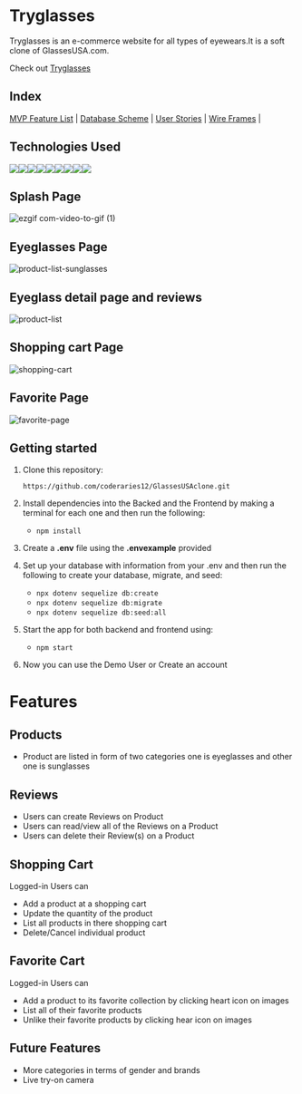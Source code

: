 # Tryglasses
      
Tryglasses is an e-commerce website for all types of eyewears.It is a soft clone of GlassesUSA.com. 

Check out [Tryglasses](https://tryglasses.onrender.com/) 

## Index

[MVP Feature List](https://github.com/coderaries12/GlassesUSAclone/wiki) |
[Database Scheme](https://github.com/coderaries12/GlassesUSAclone/wiki/Database-Schema) |
[User Stories](https://github.com/coderaries12/GlassesUSAclone/wiki/User-Stories) |
[Wire Frames](https://github.com/coderaries12/GlassesUSAclone/wiki/Wireframes) |

## Technologies Used

<img src="https://img.shields.io/badge/JavaScript-323330?style=for-the-badge&logo=javascript&logoColor=F7DF1E" /><img src="https://img.shields.io/badge/Node.js-339933?style=for-the-badge&logo=nodedotjs&logoColor=white" /><img src="https://img.shields.io/badge/Express.js-000000?style=for-the-badge&logo=express&logoColor=white" /><img src="https://img.shields.io/badge/PostgreSQL-316192?style=for-the-badge&logo=postgresql&logoColor=white" /><img src="https://img.shields.io/badge/HTML5-E34F26?style=for-the-badge&logo=html5&logoColor=white" /><img src="https://img.shields.io/badge/CSS3-1572B6?style=for-the-badge&logo=css3&logoColor=white" /><img src="https://img.shields.io/badge/React-20232A?style=for-the-badge&logo=react&logoColor=61DAFB" /><img src="https://img.shields.io/badge/Redux-593D88?style=for-the-badge&logo=redux&logoColor=white" /><img src="https://img.shields.io/badge/GitHub-100000?style=for-the-badge&logo=github&logoColor=white" />

## Splash Page
![ezgif com-video-to-gif (1)](https://github.com/coderaries12/GlassesUSAclone/assets/30429957/3fbf154b-9166-45df-8e35-bdb2128baee0)


## Eyeglasses Page
![product-list-sunglasses](https://github.com/coderaries12/GlassesUSAclone/assets/30429957/24df12f5-3d9f-4b3f-93d6-57b1a83f49ec)


## Eyeglass detail page and reviews
![product-list](https://github.com/coderaries12/GlassesUSAclone/assets/30429957/832b3a46-1a41-4251-817e-d4959b34ae87)


## Shopping cart Page
![shopping-cart](https://github.com/coderaries12/GlassesUSAclone/assets/30429957/edfb39a7-d0e5-4268-b4dd-150246692080)


## Favorite Page
![favorite-page](https://github.com/coderaries12/GlassesUSAclone/assets/30429957/f360553e-ba49-4afe-af1a-30ed40dd4277)


## Getting started
1. Clone this repository:

   `
   https://github.com/coderaries12/GlassesUSAclone.git
   `
2. Install dependencies into the Backed and the Frontend by making a terminal for each one and then run the following:

   * `npm install`

3. Create a **.env** file using the **.envexample** provided 

4. Set up your database with information from your .env and then run the following to create your database, migrate, and seed: 
 
   * `npx dotenv sequelize db:create`
   * `npx dotenv sequelize db:migrate` 
   * `npx dotenv sequelize db:seed:all`

5. Start the app for both backend and frontend using:

   * `npm start`

6. Now you can use the Demo User or Create an account

# Features 

## Products
* Product are listed in form of two categories one is eyeglasses and other one is sunglasses

## Reviews
* Users can create Reviews on Product 
* Users can read/view all of the Reviews on a Product
* Users can delete their Review(s) on a Product

## Shopping Cart
Logged-in Users can
* Add a product at a shopping cart
* Update the quantity of the product
* List all products in there shopping cart
* Delete/Cancel individual product
  
## Favorite Cart
Logged-in Users can
* Add a product to its favorite collection by clicking heart icon on images
* List all of their favorite products
* Unlike their favorite products by clicking hear icon on images

## Future Features
* More categories in terms of gender and brands
* Live try-on camera 





   









